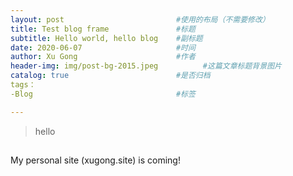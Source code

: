 ```yaml
---
layout: post                         #使用的布局（不需要修改）
title: Test blog frame               #标题
subtitle: Hello world, hello blog    #副标题
date: 2020-06-07                     #时间
author: Xu Gong                      #作者
header-img: img/post-bg-2015.jpeg          #这篇文章标题背景图片
catalog: true                        #是否归档
tags： 
-Blog                                #标签

---
```


>hello
##
My personal site (xugong.site) is coming!




